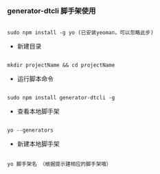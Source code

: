 ### generator-dtcli 脚手架使用
```

sudo npm install -g yo (已安装yeoman，可以忽略此步)

```
* 新建目录
```

mkdir projectName && cd projectName

```
* 运行脚本命令
```

sudo npm install generator-dtcli -g 

```
* 查看本地脚手架

```

yo --generators

```
* 新建本地脚手架

```

yo 脚手架名 （根据提示建相应的脚手架哦）

```
